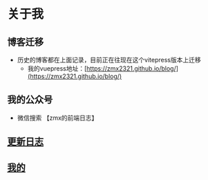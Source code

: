 # 关于我

## 博客迁移
- 历史的博客都在上面记录，目前正在往现在这个vitepress版本上迁移
    - 我的vuepress地址：[https://zmx2321.github.io/blog/](https://zmx2321.github.io/blog/)

## 我的公众号
- 微信搜索 【zmx的前端日志】

## [更新日志](https://github.com/zmx2321/vite-blog)

## [我的](/site/mine)